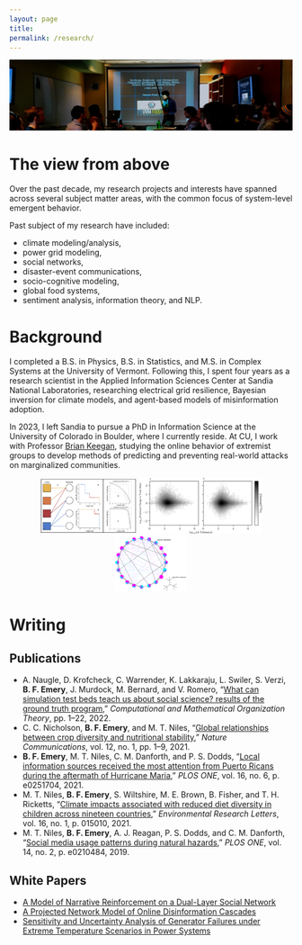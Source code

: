 ```yaml
---
layout: page
title: 
permalink: /research/
---
```


![photo](images/defense-banner.jpeg)

# The view from above

Over the past decade, my research projects and interests have spanned across several subject matter areas, with the common focus of system-level emergent behavior. 

Past subject of my research have included:
- climate modeling/analysis,
- power grid modeling,
- social networks,
- disaster-event communications,
- socio-cognitive modeling,
- global food systems,
- sentiment analysis, information theory, and NLP.

# Background 

I completed a B.S. in Physics, B.S. in Statistics, and M.S. in Complex Systems at the University of Vermont. Following this, I spent four years as a research scientist in the Applied Information Sciences Center at Sandia National Laboratories, researching electrical grid resilience, Bayesian inversion for climate models, and agent-based models of misinformation adoption.

In 2023, I left Sandia to pursue a PhD in Information Science at the University of Colorado in Boulder, where I currently reside. At CU, I work with Professor [Brian Keegan](https://www.brianckeegan.com/), studying the online behavior of extremist groups to develop methods of predicting and preventing real-world attacks on marginalized communities.

<p align="middle">
  <img src="https://raw.githubusercontent.com/dbemerydt/dbemerydt.github.io/master/images/resume-figs/1.png" height="100" />
  <img src="https://raw.githubusercontent.com/dbemerydt/dbemerydt.github.io/master/images/resume-figs/6.png" height="100" /> 
  <img src="https://raw.githubusercontent.com/dbemerydt/dbemerydt.github.io/master/images/resume-figs/7.png" height="100" />
</p>

# Writing
## Publications 

- A. Naugle, D. Krofcheck, C. Warrender, K. Lakkaraju, L. Swiler, S. Verzi, **B. F. Emery**, J. Murdock, M. Bernard, and V. Romero, “[What can simulation test beds teach us about social science? results of the ground truth program](https://link.springer.com/article/10.1007/s10588-021-09349-6),” *Computational and Mathematical Organization Theory*, pp. 1–22, 2022.
- C. C. Nicholson, **B. F. Emery**, and M. T. Niles, “[Global relationships between crop diversity and nutritional stability](https://www.nature.com/articles/s41467-021-25615-2),” *Nature Communications*, vol. 12, no. 1, pp. 1–9, 2021.
- **B. F. Emery**, M. T. Niles, C. M. Danforth, and P. S. Dodds, “[Local information sources received the most attention from Puerto Ricans during the aftermath of Hurricane Maria](https://journals.plos.org/plosone/article?id=10.1371/journal.pone.0251704),” *PLOS ONE*, vol. 16, no. 6, p. e0251704, 2021.
- M. T. Niles, **B. F. Emery**, S. Wiltshire, M. E. Brown, B. Fisher, and T. H. Ricketts, “[Climate impacts associated with reduced diet diversity in children across nineteen countries](https://iopscience.iop.org/article/10.1088/1748-9326/abd0ab),” *Environmental Research Letters*, vol. 16, no. 1, p. 015010, 2021.
- M. T. Niles, **B. F. Emery**, A. J. Reagan, P. S. Dodds, and C. M. Danforth, “[Social media usage patterns during natural hazards](https://journals.plos.org/plosone/article?id=10.1371/journal.pone.0210484),” *PLOS ONE*, vol. 14, no. 2, p. e0210484, 2019.


## White Papers

- [A Model of Narrative Reinforcement on a Dual-Layer Social Network](https://www.osti.gov/biblio/1894003/)
- [A Projected Network Model of Online Disinformation Cascades](https://www.osti.gov/biblio/1822318/)
- [Sensitivity and Uncertainty Analysis of Generator Failures under Extreme Temperature Scenarios in Power Systems](https://www.osti.gov/biblio/1808746/)



<!-- Benjamin Freixas Emery is a first-year PhD student in the Information Science Department at CU Boulder. His research, advised by Brian Keegan, surrounds the flow of conspiratorial misinformation, the strategies used to spread such misinformation and the prediction of action based on it. 

Before beginning his degree at CU, Ben completed bachelors’ degrees in physics and statistics as well as an MS in Complex Systems at the University of Vermont. He also spent four years as a multidisciplinary research scientist at Sandia National Labs. -->